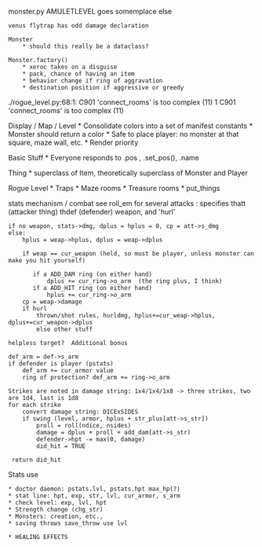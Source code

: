 monster.py
    AMULETLEVEL goes somemplace else

    venus flytrap has odd damage declaration

    Monster
        * should this really be a dataclass?

    Monster.factory()
        * xeroc takes on a disguise
        * pack, chance of having an item
        * behavior change if ring of aggravation
        * destination position if aggressive or greedy

./rogue_level.py:68:1: C901 'connect_rooms' is too complex (11)
1     C901 'connect_rooms' is too complex (11)

Display / Map / Level
    * Consolidate colors into a set of manifest constants
    * Monster should return a color
    * Safe to place player: no monster at that square, maze wall, etc.
    * Render priority

Basic Stuff
    * Everyone responds to .pos , .set_pos(), .name

Thing
    * superclass of Item, theoretically superclass of Monster and Player

Rogue Level
    * Traps
    * Maze rooms
    * Treasure rooms
    * put_things

stats mechanism / combat
    see roll_em for several attacks : specifies thatt (attacker thing) thdef (defender) weapon, and 'hurl'
    
    if no weapon, stats->dmg, dplus = hplus = 0, cp = att->s_dmg
    else:
        hplus = weap->hplus, dplus = weap->dplus
    
        if weap == cur_weapon (held, so must be player, unless monster can make you hit yourself)
    
           if a ADD_DAM ring (on either hand)
               dplus += cur_ring->o_arm  (the ring plus, I think)
           if a ADD_HIT ring (on either hand)
               hplus += cur_ring->o_arm
        cp = weap->damage
        if hurl
            thrown/shot rules, hurldmg, hplus+=cur_weap->hplus, dplus+=cur_weapon->dplus
            else other stuff
    
    helpless target?  Additional bonus
    
    def_arm = def->s_arm
    if defender is player (pstats)
        def_arm += cur_armor value
        ring of protection? def_arm += ring->o_arm
    
    Strikes are noted in damage string: 1x4/1x4/1x8 -> three strikes, two are 1d4, last is 1d8
    for each strike
        convert damage string: DICExSIDES
        if swing (level, armor, hplus + str_plus[att->s_str])
            proll = roll(ndice, nsides)
            damage = dplus + proll + add_dam[att->s_str)
            defender->hpt -= max(0, damage)
            did_hit = TRUE
            
     return did_hit
     
Stats use

    * doctor daemon: pstats.lvl, pstats.hpt max_hp(?)
    * stat line: hpt, exp, str, lvl, cur_armor, s_arm
    * check level: exp, lvl, hpt
    * Strength change (chg_str)
    * Monsters: creation, etc., 
    * saving throws save_throw use lvl
    
    * HEALING EFFECTS